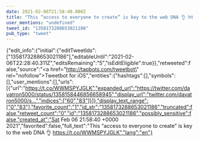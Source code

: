 ```yaml
---
date: 2021-02-06T21:58:40.000Z
title: "This “access to everyone to create” is key to the web DNA 👌 https://t.co/WWMSPYJGLK″"
user_mentions: "undefined"
tweet_id: "1358173288653021186"
pub_type: "tweet"
---
```

{"edit_info":{"initial":{"editTweetIds":["1358173288653021186"],"editableUntil":"2021-02-06T22:28:40.311Z","editsRemaining":"5","isEditEligible":true}},"retweeted":false,"source":"<a href=\"http://tapbots.com/tweetbot\" rel=\"nofollow\">Tweetbot for iΟS</a>","entities":{"hashtags":[],"symbols":[],"user_mentions":[],"urls":[{"url":"https://t.co/WWMSPYJGLK","expanded_url":"https://twitter.com/davatron5000/status/1358158446856658945","display_url":"twitter.com/davatron5000/s…","indices":["60","83"]}]},"display_text_range":["0","83"],"favorite_count":"1","id_str":"1358173288653021186","truncated":false,"retweet_count":"0","id":"1358173288653021186","possibly_sensitive":false,"created_at":"Sat Feb 06 21:58:40 +0000 2021","favorited":false,"full_text":"This “access to everyone to create” is key to the web DNA 👌 https://t.co/WWMSPYJGLK","lang":"en"}
